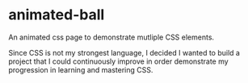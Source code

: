 # animated-ball
An animated css page to demonstrate mutliple CSS elements. 

Since CSS is not my strongest language, I decided I wanted to build a project that I could continuously improve in order demonstrate my progression in learning and mastering CSS.
